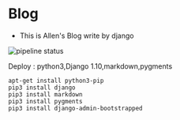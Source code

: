 # Blog

* This is Allen's Blog write by django

![pipeline status](https://travis-ci.com/allen0125/Blog.svg?token=sLmQpeMKHZwtxhbyapv6&branch=master)

Deploy : python3,Django 1.10,markdown,pygments


```shell
apt-get install python3-pip
pip3 install django
pip3 install markdown
pip3 install pygments
pip3 install django-admin-bootstrapped

```

